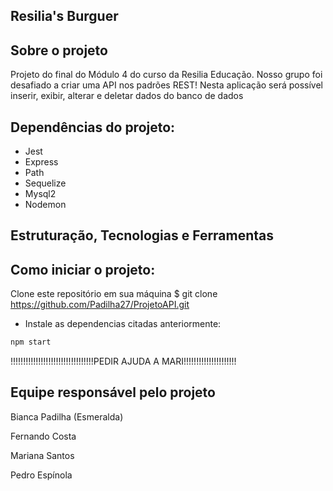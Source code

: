 

## Resilia's Burguer


## Sobre o projeto
Projeto do final do Módulo 4  do curso da Resilia Educação. Nosso grupo foi desafiado a criar uma API nos  padrões  REST!
Nesta aplicação será possível inserir, exibir, alterar e deletar dados do banco de dados

## Dependências do projeto:
 
 * Jest
 * Express
 * Path
 * Sequelize
 * Mysql2
 * Nodemon


## Estruturação, Tecnologias e Ferramentas 


## Como iniciar o projeto:

Clone este repositório em sua máquina
$ git clone https://github.com/Padilha27/ProjetoAPI.git

- Instale as dependencias citadas anteriormente:
```bash
npm start
```
!!!!!!!!!!!!!!!!!!!!!!!!!!!!!!!!!PEDIR AJUDA A MARI!!!!!!!!!!!!!!!!!!!!!








## Equipe responsável pelo projeto

<p>Bianca Padilha (Esmeralda)</p>
<p>Fernando Costa</p>
<p>Mariana Santos</p>
<p>Pedro Espínola</p>



 
